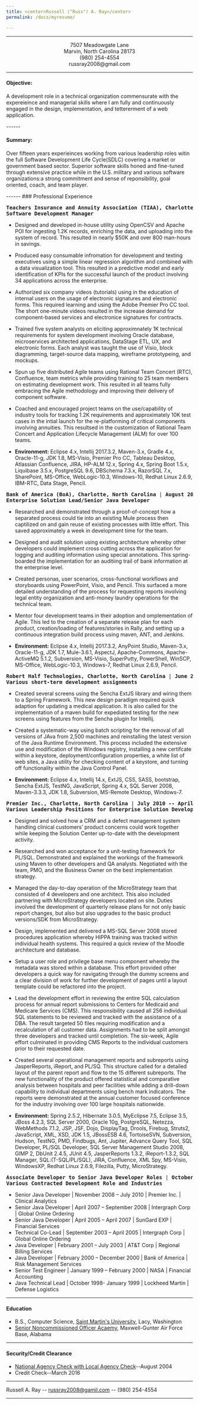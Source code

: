 ```yaml
---
title: <center>Russell ("Russ") A. Ray</center>
permalink: /docs/myresume/

---
```

<!-- Horizontal line -->
---
<center>7507 Meadowgate Lane </center>
<center> Marvin, North Carolina 28173 </center>
<center>(980) 254-4554</center>
<center>russray2008@gmail.com</center>


------
#### Objective:
   <p>A development role in a technical organization commensurate with the expereieince and managerial skills where I am fully and continuously engaged in the design, implementation, and tettererment of a web application.</p>
------

#### Summary:
<p>Over fifteen years experieinces working from various leadership roles witin the full Software Development Life Cycle(SDLC) covering a market or government based sector.  Superior software skills honed and fine-tuned through extensive practice while in the U.S. military and various software organizations:a strong commitment and sense of reponsibility, goal oriented, coach, and team player.</p>
------
### Professional Experience
 <pre><b>Teachers Insurance and Annuity Association (TIAA), Charlotte, North Carolina</b> | <b>March 2016 -- Present</b>
<b>Software Development Manager </b>
</pre>

 * Designed and developed in-house utility using OpenCSV and Apache POI for ingesting 1.2K records, enriching the data, and uploading into the system of record.  This resulted in nearly $50K and over 800 man-hours in savings.   

* Produced easy consumable infromation for development and texting executives using a simple linear regression algorithm and combined with a data visualization tool.  This resulted in a predictive model and early identification of KPIs for the successful launch of the product involving 34 applications across the enterprise.

* Authorized six company videos (tutorials) using in the education of internal users on the usage of electronic signatures and electronic forms.  This required learning and using the Adobe Premier Pro CC tool. The short one-minute videos resulted in the increase demand for component-based services and electronice signatures for contracts.

* Trained five system analysts on eliciting approximnately 1K technical requirements for system development involving Oracle database, microservices architected applications, DataStage ETL, UX, and electronic forms.  Each analyst was taught the use of Visio, block diagramming, target-source data mapping, wireframe prototypeing, and mockups.

* Spun up five distributed Agile teams using Rational Team Concert (RTC), Confluence, team metrics while providing training to 25 team members on estimating development work.  This resulted in all teams fully embracing the Agile methodology and improving their delivery of component software.

* Coached and encouraged project teams on the use/capability of industry tools for tracking 1.2K requirements and approximately 10K test cases in the intial launch for the re-platforming of critical components involving annuities.  This resultsed in the customization of Rational Team Concert and Application Lifecycle Management (ALM) for over 100 teams.

* **Environment:** Eclipse 4.x, Intellij 2017.3.2, Maven-3.x, Gradle 4.x, Oracle-11-g, JDK 1.8, MS-Visio, Premier Pro CC, Tableau Desktop, Atlassian Confluence, JIRA, HP-ALM 12.x, Spring 4.x, Spring Boot 1.5.x, Liquibase 3.5.x, PostgreSQL 9.6, DBSchema 7.3.x, RazorSQL 7.x, SharePoint, MS-Office, WebLogic-10.3, Windows-10, Redhat Linux 2.6.9, IBM-RTC, Data Stage, Pencil.


<pre><b>Bank of America (BoA), Charlotte, North Carolina</b> | <b>August 2015 -- March 2016</b>
<b>Enterprise Solution Lead/Senior Java Developer </b>
</pre>


* Researched and demonstrated through a proof-of-concept how a separated process could tie into an existing Mule process then captilized on and gain reuse of existing processes with little effort.  This saved approximately a week in development time for the team.

* Designed and audit solution using existing architecture whereby other developers could implement cross cutting across the application for logging and auditing information using special annotations.  This spring-boarded the implementation for an auditiing trail of bank information at the enterprise level.

* Created personas, user scenarios, cross-functional workflows and storyboards using PowerPoint, Visio, and Pencil.  This surfaced a more detailed understanding of the process for requesting reports involving legal entity organization and anti-money laundry operations for the technical team.

* Mentor four development teams in their adoption and omplementation of Agile.  This led to the creation of a separate release plan for each product, creation/loading of features/stories in Rally, and setting up a continuous integration build process using maven, ANT, and Jenkins. 

* **Environment:** Eclipse 4.x, Intellij 2017.3.2, AnyPoint Studio, Maven-3.x, Oracle-11-g, JDK 1.7, Mule-3.6.1, AspectJ, Apache-Commons, Apache-ActiveMQ 5.1.2, Subversion, MS-Visio, SuperPutty, PowerShell, WinSCP, MS-Office, WebLogic-10.3, Windows-7, Redhat Linux 2.6.9, Pencil.

<pre><b>Robert Half Technologies, Charlotte, North Carolina</b> | <b>June 2015 -- December 2016</b>
<b>Various short-term development assignments </b>
</pre>


* Created several screens using the Sencha ExtJS library and wiring them to a Spring Framework.  This new design paradigm required quick adaption for updating a medical application.  It is also called for the implementation of a maven build for expediated testing for the new screens using features from the Sencha plugin for Intellij.

* Created a systematic-way using batch scripting for the removal of all versions of JAva from 2,500 machines and reinstalling the latest version of the Java Runtime Environment.  This process included the extensive use and modification of the Windows registry, installing a new certifcate within a keystore, deployment/configuration properties, a white list of web sites, a Java utility for checking content of a keystore, and turning off functionality within the Java Control Panel.

* **Environment:** Eclipse 4.x, Intellij 14.x, ExtJS, CSS, SASS, bootstrap, Sencha ExtJS, TestNG, JavaScript, Spring 4.x, SQL Server 2008, Maven-3.3.3, JDK 1.8, Subversion, MS-Remote Desktop, Windows-7.


<pre><b>Premier Inc., Charlotte, North Carolina</b> | <b>July 2010 -- April 2015</b>
<b>Various Leadership Positions for Enterprise Solution Development </b>
</pre>

*  Designed and solved how a CRM and a defect management system handling clinical customers’ product concerns could work together while keeping the Solution Center up-to-date with the development activity. 

*  Researched and won acceptance for a unit-testing framework for PL/SQL.  Demonstrated and explained the workings of the framework using Maven to other developers and QA analysts.  Negotiated with the team, PMO, and the Business Owner on the best implementation strategy. 

*  Managed the day-to-day operation of the MicroStrategy team that consisted of 4 developers and one architect.  This also included partnering with MicroStrategy developers located on site. Duties involved the development of quarterly release plans for not only basic report changes, but also but also upgrades to the basic product versions/SDK from MicroStrategy.

*  Design, implemented and delivered a MS-SQL Server 2008 stored procedures application whereby HIPPA training was tracked within individual health systems.  This required a quick review of the Moodle architecture and database.

*  Setup a user role and privilege base menu component whereby the metadata was stored within a database.  This effort provided other developers a quick way for navigating through the dummy screens and a clear division of work for further development of pages until a layout template could be refactored into the project. 

*  Lead the development effort in reviewing the entire SQL calculation process for annual report submissions to Centers for Medicaid and Medicare Services (CMS).  This responsibility caused all 256 individual SQL statements to be reviewed and tracked with the assistance of a DBA.  The result targeted 50 files requiring modification and a recalculation of all customer data.  Assignments had to be split amongst three developers and tracked until completion.  The six-week, Agile effort culminated in providing CMS Reports to the individual customers prior to their requested date.

*  Created several operational management reports and subreports using JasperReports, iReport, and PL/SQ.  This structure called for a detailed layout of the parent report and flow to the 15 different subreports.  The new functionality of the product offered statistical and comparative analysis between hospitals and peer facilities while adding a drill-down capability to individual departments using bench mark indicators. The reports were demonstrated at the annual customer focused conference for the industry involving over 100 large hospitals nationwide.

* **Environment:**  Spring 2.5.2, Hibernate 3.0.5, MyEclipse 7.5, Eclipse 3.5, JBoss 4.2.3, SQL Server 2000, Oracle 10g, PostgreSQL, Netezza, WebMethods 7.1.2, JSP, JSF, Dojo, DisplayTag, Drools, Firebug, Struts2, JavaScript,  XML, XSD, JDK 1.5, JBossESB 4.6, TortoiseSVN, Subversion, Hudson, TestNG, PMD, Findbugs, Ant, Jupiter, Advance Query Tool, SQL Developer, PL/SQL Developer, SQL Server Management Studio 2008, GIMP 2, DbUnit 2.4.5, JUnit 4.5, JasperReports 1.3.2, iReport-1.3.2, SQL Manager, SQL:(T-SQL/PL/SQL), JIRA, Confluence, XML Spy, MS-Visio, WindowsXP, Redhat Linux 2.6.9, Filezilla, Putty, MicroStrategy.





<pre><b>Associate Developer to Senior Java Developer Roles</b> | <b>October 1998 -- July 2010</b>
<b>Various Contracted Development Role and Industries</b>
</pre>

<ul>
<li>  Senior Java Developer | November 2008 – July 2010 | Premier Inc. | Clinical Analytics </li>
<li>  Senior Java Developer | April 2007 – September 2008 | Intergraph Corp | Global Online Ordering </li>
<li>  Senior Java Developer | April 2005 – April 2007 | SunGard EXP | Financial Services </li>
<li>  Technical Co-Lead | September 2003 – April 2005 | Intergraph Corp | Global Online Ordering </li>
<li>  Java Developer | February 2001 – July 2003 | AT&T Corp | Regional Billing Services </li>
<li>  Java Developer | February 2000 – December 2000 | Bank of America | Risk Management Services </li>
<li>  Senior Test Engineer | January 1999 – February 2000 | NASA | Financial Accounting</li>
<li>  Java Technical Lead | October 1998- January 1999 | Lockheed Martin | Defense Logistics</li>
</ul>

------
#### Education
* B.S., Computer Science, [Saint Martin's University](https://www.stmartin.edu/), Lacy, Washington
* [Senior Noncommissioned Officer Acaemy](http://www.airuniversity.af.mil/Barnes/AFSNCOA/), Maxwell-Gunter Air Force Base, Alabama

------
#### Security/Credit Clearance
* [National Agency Check with Local Agency Check](https://www.thebalance.com/security-clearance-secrets-3331997)--August 2004
* Credit Check--March 2016


------
Russell A. Ray -- [russray2008@gamil.com](russray2008@gmail.com) -- (980) 254-4554

------